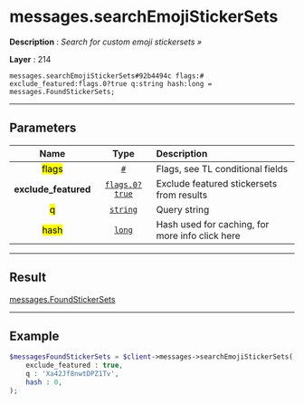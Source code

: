 # messages.searchEmojiStickerSets

**Description** : *Search for custom emoji stickersets &raquo;*

**Layer** : 214

```tl
messages.searchEmojiStickerSets#92b4494c flags:# exclude_featured:flags.0?true q:string hash:long = messages.FoundStickerSets;
```

---

## Parameters

| Name | Type | Description |
| :---: | :---: | :--- |
| <mark>flags</mark> | [`#`](type/#) | Flags, see TL conditional fields |
| **exclude_featured** | [`flags.0?true`](type/true) | Exclude featured stickersets from results |
| <mark>q</mark> | [`string`](type/string) | Query string |
| <mark>hash</mark> | [`long`](type/long) | Hash used for caching, for more info click here |

---

## Result

[messages.FoundStickerSets](type/messages.FoundStickerSets)

---

## Example

```php
$messagesFoundStickerSets = $client->messages->searchEmojiStickerSets(
	exclude_featured : true,
	q : 'Xa42Jf8nwtDPZ1Tv',
	hash : 0,
);
```